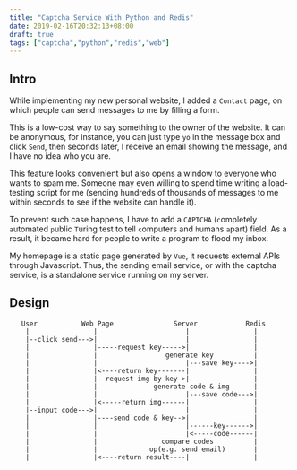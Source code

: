 ```yaml
---
title: "Captcha Service With Python and Redis"
date: 2019-02-16T20:32:13+08:00
draft: true
tags: ["captcha","python","redis","web"]
---
```


## Intro
While implementing my new personal website, I added a `Contact` page, on which people can send messages to me by filling a form.

This is a low-cost way to say something to the owner of the website. It can be anonymous, for instance, you can just type `yo` in the message box and click `Send`, then seconds later, I receive an email showing the message, and I have no idea who you are.

This feature looks convenient but also opens a window to everyone who wants to spam me. Someone may even willing to spend time writing a load-testing script for me (sending hundreds of thousands of messages to me within seconds to see if the website can handle it).

To prevent such case happens, I have to add a `CAPTCHA` (`c`ompletely `a`utomated `p`ublic `T`uring test to tell `c`omputers and `h`umans `a`part) field. As a result, it became hard for people to write a program to flood my inbox.

My homepage is a static page generated by `Vue`, it requests external APIs through Javascript. Thus, the sending email service, or with the captcha service, is a standalone service running on my server.

## Design
```
   User           Web Page               Server            Redis
    |                |                      |                |
    |--click send--->|                      |                |
    |                |-----request key----->|                |
    |                |                 generate key          |
    |                |                      |---save key---->|
    |                |<----return key-------|                |
    |                |--request img by key->|                |
    |                |              generate code & img      |
    |                |                      |---save code--->|
    |                |<-----return img------|                |
    |--input code--->|                      |                |
    |                |----send code & key-->|                |
    |                |                      |------key------>|
    |                |                      |<-----code------|
    |                |                compare codes          |
    |                |             op(e.g. send email)       |
    |                |<----return result----|                |
```

